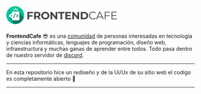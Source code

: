 ![Logo](https://raw.githubusercontent.com/cutioluis/Frontend-Cafe/master/src/assets/static/logo-cafe.png)
------------
**FrontendCafe** 😎  es una [comunidad](https://frontend.cafe/ "comunidad") de personas interesadas en tecnología y ciencias informáticas, lenguajes de programación, diseño web, infraestructura y muchas ganas de aprender entre todos. Todo pasa dentro de nuestro servidor de [discord](https://discord.com/invite/frontendcafe "discord").

------------
En esta repositorio hice un rediseño y de la Ui/Ux de su sitio web el codigo es completamente abierto 💚

------------


